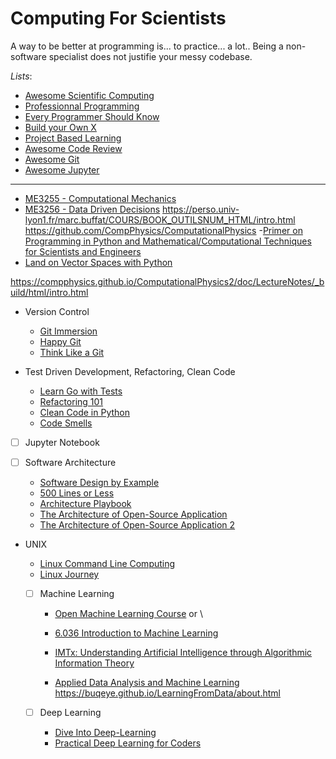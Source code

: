 # Computing For Scientists

A way to be better at programming is... to practice... a lot.. Being a non-software specialist does not justifie your messy codebase.

_Lists_:

- [Awesome Scientific Computing](https://github.com/nschloe/awesome-scientific-computing)
- [Professionnal Programming](https://github.com/charlax/professional-programming)
- [Every Programmer Should Know](https://github.com/mtdvio/every-programmer-should-know)
- [Build your Own X](https://github.com/codecrafters-io/build-your-own-x)
- [Project Based Learning](https://github.com/practical-tutorials/project-based-learning)
- [Awesome Code Review](https://github.com/joho/awesome-code-review)
- [Awesome Git](https://github.com/dictcp/awesome-git)
- [Awesome Jupyter](https://github.com/markusschanta/awesome-jupyter)

---

- [ME3255 - Computational Mechanics](https://cooperrc.github.io/computational-mechanics/README.html#)
- [ME3256 - Data Driven Decisions](https://cooperrc.github.io/data-driven-decisions)
  https://perso.univ-lyon1.fr/marc.buffat/COURS/BOOK_OUTILSNUM_HTML/intro.html
  https://github.com/CompPhysics/ComputationalPhysics -[Primer on Programming in Python and Mathematical/Computational Techniques for Scientists and Engineers](https://primer-computational-mathematics.github.io/book/intro.html)
- [Land on Vector Spaces with Python](https://openedx.seas.gwu.edu/courses/course-v1:GW+EngComp4+2019/about)

https://compphysics.github.io/ComputationalPhysics2/doc/LectureNotes/_build/html/intro.html

- Version Control

  - [Git Immersion](https://gitimmersion.com/)
  - [Happy Git](https://happygitwithr.com/)
  - [Think Like a Git](https://think-like-a-git.net/sections/about-this-site.html)

- Test Driven Development, Refactoring, Clean Code

  - [Learn Go with Tests](https://quii.gitbook.io/learn-go-with-tests)
  - [Refactoring 101](https://refactoring-101.readthedocs.io/en/latest/index.html)
  - [Clean Code in Python](https://github.com/zedr/clean-code-python)
  - [Code Smells](https://luzkan.github.io/smells/)

- [ ] Jupyter Notebook

- [ ] Software Architecture

  - [Software Design by Example](https://third-bit.com/sdxpy/)
  - [500 Lines or Less](https://aosabook.org/en/index.html)
  - [Architecture Playbook ](https://nocomplexity.com/documents/arplaybook/index.html)
  - [The Architecture of Open-Source Application](https://aosabook.org/en/)
  - [The Architecture of Open-Source Application 2](https://aosabook.org/en/index.html)

- UNIX

  - [Linux Command Line Computing](https://learnbyexample.github.io/cli-computing/cover.html)
  - [Linux Journey](https://linuxjourney.com/)

  - [ ] Machine Learning

    - [Open Machine Learning Course](https://mlcourse.ai/book/index.html)
      or \
    - [ 6.036 Introduction to Machine Learning ](https://openlearninglibrary.mit.edu/courses/course-v1:MITx+6.036+1T2019/about)
    - [IMTx: Understanding Artificial Intelligence through Algorithmic Information Theory](https://www.edx.org/learn/artificial-intelligence/imt-understanding-artificial-intelligence-through-algorithmic-information-theory)

    - [Applied Data Analysis and Machine Learning](https://compphysics.github.io/MachineLearning/doc/LectureNotes/_build/html/intro.html)
      https://buqeye.github.io/LearningFromData/about.html

  - [ ] Deep Learning

    - [Dive Into Deep-Learning](https://d2l.ai/)
    - [Practical Deep Learning for Coders](https://course.fast.ai/)
